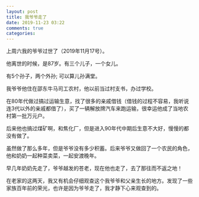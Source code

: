 ```yaml
---
layout: post
title: 我爷爷走了
date: 2019-11-23 03:22
comments: true
categories: 
---
```


上周六我的爷爷过世了（2019年11月17号）。

他离世的时候，是87岁。有三个儿子，一个女儿。

有5个孙子，两个外孙; 可以算儿孙满堂。

我爷爷他住在邵东牛马司工农村，他以前当过村支书，办过学校。

在80年代做过搞过运输生意，找了很多的亲戚借钱（借钱的过程不容易，我听说连3代以外的亲戚都借了），买了一辆解放牌汽车来跑运输，很幸运他成了当地农村第一批万元户。

后来他也搞过煤矿啊，和焦化厂，但是进入90年代中期后生意不大好，慢慢的都没有做了。

虽然做了那么多年，但是爷爷没有多少积蓄。后来爷爷又做回了一个农民的角色，他和奶奶一起种菜卖菜，一起安渡晚年。

早几年奶奶先走了，爷爷越发的苍老，现在他也走了，去了那往而不返之地！

在老家的这两天，我又有机会仔细观查这个我爷爷和父亲生长的地方。发现了一些家族百年前的荣光，也许是因为爷爷走了，我才静下心来观查到的。



